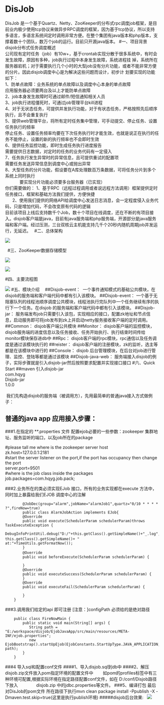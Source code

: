 # DisJob

DisJob 是一个基于Quartz、Netty、ZooKeeper的分布式rpc调度job框架，是目前业内极少使用tcp协议来做异步RPC调度的框架，因为基于tcp协议，所以支持多语言，多语言系统间定时调用非常方便。在整个集团有java版本和php版本，支撑着数十个团队，数万个job的运行。目前只开源java版本。
#一、项目背景
disjob分布式任务调度概述<br/>
公司现有定时任务（job）有10w+，基于crontab实现分散于很多系统中，有时会发生故障，原因有多种，job执行过程中本身发生故障，系统进程挂 掉，系统所在服务器宕机；对于需要执行几个小时的大型job没有分片功能，或者不能非常方便的分片。因此disjob调度中心是为解决这些问题而设计，初步计 划要实现的功能如下：<br/>
        1、防单点故障：业务系统的单点故障以及调度中心本身的单点故障<br/>
             应用服务器必须要两台及以上才能防单点故障<br/>
        2、job本身发生故障时可通过邮件/短信通知相关人员<br/>
        3、job执行进程僵死时，可通过job管理平台kill进程<br/>
        4、对于无状态任务，可提供并发执行功能，对于有状态任务，严格按照先后顺序执行，且不会重复执行<br/>
        5、提供web管理平台，将所有定时任务集中管理，可手动提交、停止任务、设置任务执行的频率<br/>
             停止任务、设置任务频率均要在下次任务执行时才能生效，也就是说正在执行的任务不能停止，设置的新的执行频率也不会即时生效<br/>
        6、提供任务监控功能，即时生成任务执行进度报告<br/>
             需要提供日志数据，对定时的任务的业务代码有一定侵入<br/>
        7、任务执行发生异常时的异常信息，且可提供重试的配置项<br/>
             需要任务发送异常信息到调度中心或抛出异常<br/>
        8、大型任务的分片功能，假设要在A库处理数百万条数据，可将任务分片到多个系统上同时执行<br/>
             要实现分片功能必须要多台服务器（已实现）<br/>
        你们需要做的：
        1、基于RPC（远程过程调用或者说远程方法调用）框架提供定时任务接口，框架和基础方法我们提供，方便快捷<br/>
        2、使用我们提供的网络API给调度中心发送日志消息，会一定程度侵入业务代码，只是增加代码，不会改变原有代码的逻辑<br/>
目前该项目上线后支持数千个Job，数十个项目在线调度，还在不断的有项目接入。disjob客户端是java，目前有java服务端和php服务端，开源部分是java服务端和客户端。经过压测，三台双核云主机能支持几千个20秒内随机周期job并发运行，无延迟。
  
#二、总体架构
  
  ![](https://github.com/huangyiminghappy/DisJob/blob/master/imgs/%E6%9E%B6%E6%9E%84%E5%9B%BE.png)

  
#三、ZooKeeper数据存储模型

  ![](https://github.com/huangyiminghappy/DisJob/blob/master/imgs/zookeeper%E6%95%B0%E6%8D%AE%E6%A8%A1%E5%9E%8B.png)
  
  ![](https://github.com/huangyiminghappy/DisJob/blob/master/imgs/%E6%95%B0%E6%8D%AE%E6%A8%A1%E5%9E%8B%E5%9B%BE.png)
  
#四、主要流程图  

  ![](https://github.com/huangyiminghappy/DisJob/blob/master/imgs/%E8%B0%83%E5%BA%A6%E4%B8%AD%E5%BF%83%E6%B5%81%E7%A8%8B%E5%9B%BE.png)
#五、模块介绍　
##Disjob-event：
  一个事件通知模式的基础公共模块，在disjob的服务端和客户端代码中都有引入该模块。
##Disjob-event：
一个基于无阻塞队列的线程池顺序调度公共模块，线程池执行完队列中一个任务继续有序的执行下一个任务。在disjob 的服务端和客户端代码中都有引入该模块。
##Disjob-jar：
服务端发布job只需要引入该包，实现相应的接口，配置zk地址和节点信息，启动服务即可将job发布到zk上并启动netty服务接收客户端的定时调用。
##Common：
disjob客户端公共模块
##Monitor：
disjob客户端的监控模块，disjob服务端的进度信息以及任务接收、任务开始执行、执行结束时间传给monitor模块保存进db中
##Rpc：
disjob客户端的rpc模块，rpc通信以及任务调度是通过该模块执行的
##reister：
disjob客户端的注册模块，zk的监听，选主等都是在该模块中进行的
##Console：
disjob 后台管理模块，在后台对job进行管理、监控、登陆等都是通过该模块
##Disjob-java-web：
 服务端接入disjob的例子，实际步骤就是引入disjob-jar然后按照要求配置并实现接口接口
#六、Quick Start
##maven 引入disjob-jar
          <dependency><br/>
			<groupId>com.hqyg</groupId><br/>
			<artifactId>Disjob-jar</artifactId><br/>
			<version>1.0.0</version><br/>
         </dependency><br>
  我们先构造disjob的服务端（被调用方），先用最简单的普通java接入方式做例子：<br/>
## 普通的java app 应用接入步骤：<br/>
  
###1.在指定的 **.properties 文件 配置ejob必要的一些参数：zookeeper 集群地址、服务监听的端口，以及job所在的package<br/>
  
  #please tall me where is the zookeeper server host<br/>
  zk.host=127.0.0.1:2181<br/>
  #start the server listener on the port,if the port has occupancy then change the port<br/>
  server.port=9501<br/>
  #where is the job class inside the packages<br/>
  job.packages=com.hqyg.job.pack;<br/>
  
###2.业务所在的类必须实现EJob 接口，所有的业务实现都在execute 方法中，同时加上暴露给我们EJOB 调度中心的注解
  
			@JobDec(group="alarm",jobName="alarmJob1",quartz="0/10 * * * * ?",fireNow=true)	
			public class AlarmJobAction implements EJob{
			@Override
			public void execute(SchedulerParam schedulerParam)throws TaskExecuteException {
			 DebugInfoPrintUtil.debug("D:/"+this.getClass().getSimpleName()+"_.log", this.getClass().getSimpleName()+ "       　			at:"+TimeUtils.getFormatNow());
			}	
			@Override　		
			public void beforeExecute(SchedulerParam schedulerParam) {
         
			}
			@Override
			public void executeSuccess(SchedulerParam schedulerParam) {
			}
			@Override
			public void executeFail(SchedulerParam schedulerParam) {
         
			}
		}
 
###3.调用我们给定的api 即可注册 [注意：]configPath 必须给的是绝对路径

		public class FireNowMain {
			public static void main(String[] args) {
			   String path = "E:/workspace/disjob/EjobJavaApp/src/main/resources/META-INF/ejob.properties"; 
			   new EjobBootstrap().startUpEjob(EjobConstants.StartUpType.JAVA_APPLICATION, path);
			}
		}

###4 导入sql和配置conf文件
####1、导入disjob.sql到db中
####2、解压disjob.zip文件放入pom指定环境的配置文件中
　　如pom的profiles标签中有三种环境可配置,根据实际环境在指定路径配置conf文件，如在 <Disjob-conf>D:/conf/Disjob</Disjob-conf>路径下放入 　　　　disjob.zip 中的jdbc.properties等文件。
###5、编译打包
最后对DisJob的pom文件 所在路径下执行mvn clean package install -Ppublish -X -Dmaven.test.skip=true(这里是执行publish环境)
#####disjob后台效果:
   ![](https://github.com/huangyiminghappy/DisJob/blob/master/imgs/index.png)
  
  
